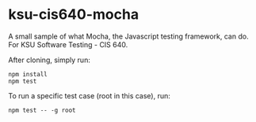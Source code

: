 # ksu-cis640-mocha
A small sample of what Mocha, the Javascript testing framework, can do. For KSU Software Testing - CIS 640.

After cloning, simply run:
```
npm install
npm test
```
To run a specific test case (root in this case), run:
```
npm test -- -g root
```
